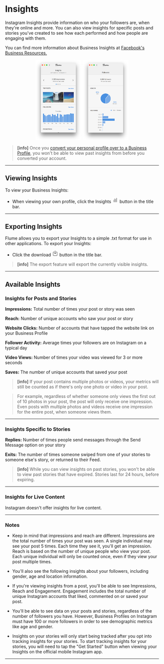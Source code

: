 # Insights

Instagram Insights provide information on who your followers are, when they're online and more. You can also view insights for specific posts and stories you've created to see how each performed and how people are engaging with them. 

You can find more information about Business Insights at  [Facebook's Business Resources.](https://www.facebook.com/business/help/897631030335607/)

<p style="text-align: center; margin-top: 1em;"><img src="/views/assets/insights-1.png" width="30%" height="30%" /> <img src="/views/assets/insights-2.png" width="30%" height="30%" /></p>

> **[info]**
> Once you [convert your personal profile over to a Business Profile](/views/profile/businessprofiles.md), you won't be able to view past insights from before you converted your account.

------

## Viewing Insights

To view your Business Insights:

- When viewing your own profile, click the Insights <img src="/views/assets/viewinsights.png" width="20" height="20" /> button in the title bar.

------

## Exporting Insights

Flume allows you to export your Insights to a simple .txt format for use in other applications. To export your Insights:

- Click the download <img src="/views/assets/download.png" width="20" height="20" /> button in the title bar. 

> **[info]**
> The export feature will export the currently visible insights. 

------

## Available Insights

### Insights for Posts and Stories

**Impressions:** Total number of times your post or story was seen

**Reach:** Number of unique accounts who saw your post or story

**Website Clicks:** Number of accounts that have tapped the website link on your Business Profile

**Follower Activity:** Average times your followers are on Instagram on a typical day

**Video Views:** Number of times your video was viewed for 3 or more seconds

**Saves:** The number of unique accounts that saved your post


> **[info]**
> If your post contains multiple photos or videos, your metrics will still be counted as if there's only one photo or video in your post.

> For example, regardless of whether someone only views the first out of 10 photos in your post, the post will only receive one impression. Even posts with multiple photos and videos receive one impression for the entire post, when someone views them.

------

### Insights Specific to Stories

**Replies:** Number of times people send messages through the Send Message option on your story

**Exits:** The number of times someone swiped from one of your stories to someone else's story, or returned to their Feed.


> **[info]**
> While you can view insights on past stories, you won't be able to view past stories that have expired. Stories last for 24 hours, before expiring.

------

### Insights for Live Content

Instagram doesn't offer insights for live content.

------

### Notes
- Keep in mind that impressions and reach are different. Impressions are the total number of times your post was seen. A single individual may see your post 5 times. Each time they see it, you'll get an impression. Reach is based on the number of unique people who view your post. Each unique individual will only be counted once, even if they view your post multiple times.

- You'll also see the following insights about your followers, including gender, age and location information.

- If you're viewing insights from a post, you'll be able to see Impressions, Reach and Engagement. Engagement includes the total number of unique Instagram accounts that liked, commented on or saved your post.

- You'll be able to see data on your posts and stories, regardless of the number of followers you have. However, Business Profiles on Instagram must have 100 or more followers in order to see demographic metrics like age and gender.

- Insights on your stories will only start being tracked after you opt into tracking insights for your stories. To start tracking insights for your stories, you will need to tap the "Get Started" button when viewing your Insights on the official mobile Instagram app.

------